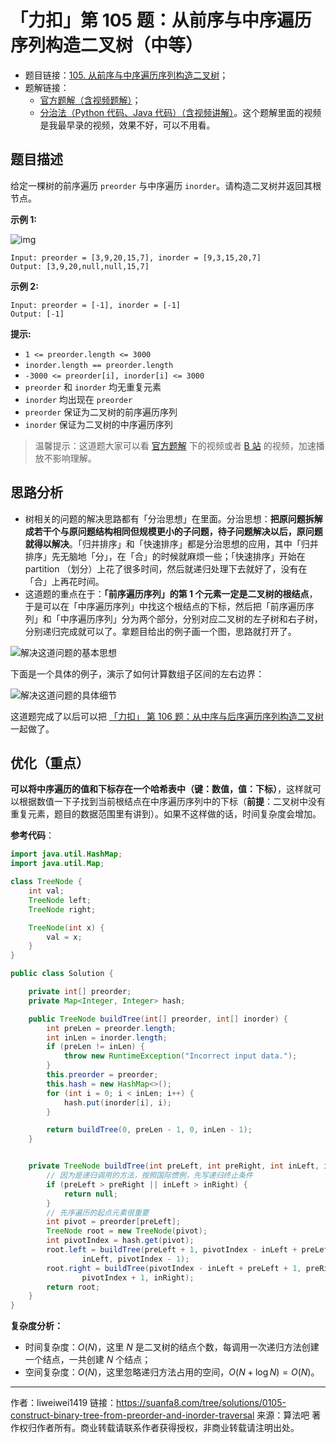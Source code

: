 # 「力扣」第 105 题：从前序与中序遍历序列构造二叉树（中等）

- 题目链接：[105. 从前序与中序遍历序列构造二叉树](https://leetcode-cn.com/problems/construct-binary-tree-from-preorder-and-inorder-traversal)；
- 题解链接：
  - [官方题解（含视频题解）](https://leetcode-cn.com/problems/construct-binary-tree-from-preorder-and-inorder-traversal/)；
  - [分治法（Python 代码、Java 代码）（含视频讲解）](https://leetcode-cn.com/problems/construct-binary-tree-from-preorder-and-inorder-traversal/solution/qian-xu-bian-li-python-dai-ma-java-dai-ma-by-liwei/)。这个题解里面的视频是我最早录的视频，效果不好，可以不用看。

## 题目描述

给定一棵树的前序遍历 `preorder` 与中序遍历 `inorder`。请构造二叉树并返回其根节点。

**示例 1:**

![img](https://assets.leetcode.com/uploads/2021/02/19/tree.jpg)

```
Input: preorder = [3,9,20,15,7], inorder = [9,3,15,20,7]
Output: [3,9,20,null,null,15,7]
```

**示例 2:**

```
Input: preorder = [-1], inorder = [-1]
Output: [-1]
```

**提示:**

- `1 <= preorder.length <= 3000`
- `inorder.length == preorder.length`
- `-3000 <= preorder[i], inorder[i] <= 3000`
- `preorder` 和 `inorder` 均无重复元素
- `inorder` 均出现在 `preorder`
- `preorder` 保证为二叉树的前序遍历序列
- `inorder` 保证为二叉树的中序遍历序列

> 温馨提示：这道题大家可以看 [官方题解](https://leetcode-cn.com/problems/construct-binary-tree-from-preorder-and-inorder-traversal/) 下的视频或者 [B 站](https://www.bilibili.com/video/BV14A411q7Nv) 的视频，加速播放不影响理解。

## 思路分析

- 树相关的问题的解决思路都有「分治思想」在里面。分治思想：**把原问题拆解成若干个与原问题结构相同但规模更小的子问题，待子问题解决以后，原问题就得以解决**。「归并排序」和「快速排序」都是分治思想的应用，其中「归并排序」先无脑地「分」，在「合」的时候就麻烦一些；「快速排序」开始在 partition （划分）上花了很多时间，然后就递归处理下去就好了，没有在「合」上再花时间。
- 这道题的重点在于：**「前序遍历序列」的第 1 个元素一定是二叉树的根结点**，于是可以在「中序遍历序列」中找这个根结点的下标，然后把「前序遍历序列」和「中序遍历序列」分为两个部分，分别对应二叉树的左子树和右子树，分别递归完成就可以了。拿题目给出的例子画一个图，思路就打开了。

![解决这道问题的基本思想](https://suanfa8-1252206550.cos.ap-shanghai.myqcloud.com/202301101115267.png)

下面是一个具体的例子，演示了如何计算数组子区间的左右边界：

![解决这道问题的具体细节](https://suanfa8-1252206550.cos.ap-shanghai.myqcloud.com/202301101117449.png)

这道题完成了以后可以把 [「力扣」 第 106 题：从中序与后序遍历序列构造二叉树](https://leetcode-cn.com/problems/construct-binary-tree-from-inorder-and-postorder-traversal/) 一起做了。

## 优化（重点）

**可以将中序遍历的值和下标存在一个哈希表中（键：数值，值：下标）**，这样就可以根据数值一下子找到当前根结点在中序遍历序列中的下标（**前提**：二叉树中没有重复元素，题目的数据范围里有讲到）。如果不这样做的话，时间复杂度会增加。

**参考代码**：

```Java []
import java.util.HashMap;
import java.util.Map;

class TreeNode {
    int val;
    TreeNode left;
    TreeNode right;

    TreeNode(int x) {
        val = x;
    }
}

public class Solution {

    private int[] preorder;
    private Map<Integer, Integer> hash;

    public TreeNode buildTree(int[] preorder, int[] inorder) {
        int preLen = preorder.length;
        int inLen = inorder.length;
        if (preLen != inLen) {
            throw new RuntimeException("Incorrect input data.");
        }
        this.preorder = preorder;
        this.hash = new HashMap<>();
        for (int i = 0; i < inLen; i++) {
            hash.put(inorder[i], i);
        }

        return buildTree(0, preLen - 1, 0, inLen - 1);
    }


    private TreeNode buildTree(int preLeft, int preRight, int inLeft, int inRight) {
        // 因为是递归调用的方法，按照国际惯例，先写递归终止条件
        if (preLeft > preRight || inLeft > inRight) {
            return null;
        }
        // 先序遍历的起点元素很重要
        int pivot = preorder[preLeft];
        TreeNode root = new TreeNode(pivot);
        int pivotIndex = hash.get(pivot);
        root.left = buildTree(preLeft + 1, pivotIndex - inLeft + preLeft,
                inLeft, pivotIndex - 1);
        root.right = buildTree(pivotIndex - inLeft + preLeft + 1, preRight,
                pivotIndex + 1, inRight);
        return root;
    }
}
```

**复杂度分析：**

- 时间复杂度：$O(N)$，这里 $N$ 是二叉树的结点个数，每调用一次递归方法创建一个结点，一共创建 $N$ 个结点；
- 空间复杂度：$O(N)$，这里忽略递归方法占用的空间，$O(N + \log N) = O(N)$。



---

作者：liweiwei1419
链接：https://suanfa8.com/tree/solutions/0105-construct-binary-tree-from-preorder-and-inorder-traversal
来源：算法吧
著作权归作者所有。商业转载请联系作者获得授权，非商业转载请注明出处。